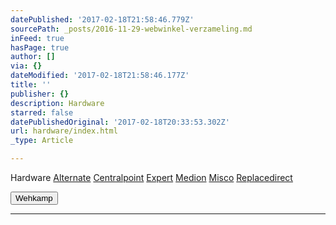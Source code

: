 ```yaml
---
datePublished: '2017-02-18T21:58:46.779Z'
sourcePath: _posts/2016-11-29-webwinkel-verzameling.md
inFeed: true
hasPage: true
author: []
via: {}
dateModified: '2017-02-18T21:58:46.177Z'
title: ''
publisher: {}
description: Hardware
starred: false
datePublishedOriginal: '2017-02-18T20:33:53.302Z'
url: hardware/index.html
_type: Article

---
```

Hardware
[Alternate][0]
[Centralpoint][1]
[Expert][2]
[Medion][3]
[Misco][4]
[Replacedirect][5]

<button data-role="cta" style="">Wehkamp</button>

---



[0]: http://www.alternate.nl/tt/?tt=904_22575_133761_Alternate&r=
[1]: http://www.centralpoint.nl/tracker/index.php?tt=534_680575_88325_&r=
[2]: http://tc.tradetracker.net/?c=5515&m=187261&a=133761&r=&u=
[3]: http://tc.tradetracker.net/?c=3452&m=893025&a=133761&r=&u=
[4]: http://tc.tradetracker.net/?c=5917&m=1001612&a=88590&r=&u=
[5]: http://www.replacedirect.nl/page/startExternal/?tt=4825_935388_133761_&r=